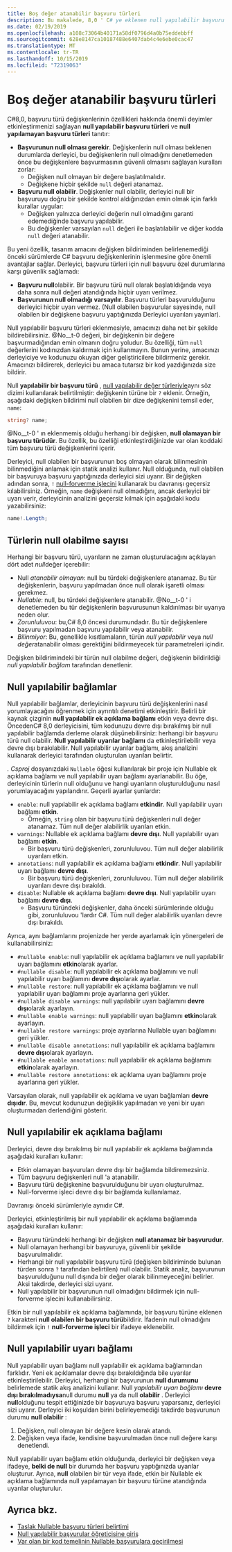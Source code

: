 ```yaml
---
title: Boş değer atanabilir başvuru türleri
description: Bu makalede, 8,0 ' C# ye eklenen null yapılabilir başvuru türlerine genel bir bakış sunulmaktadır. Yeni ve mevcut projeler için özelliği, null başvuru özel durumlarına karşı nasıl güvenlik sağladığını öğreneceksiniz.
ms.date: 02/19/2019
ms.openlocfilehash: a108c73064b40171a58df0796d4a0b75eddebbff
ms.sourcegitcommit: 628e8147ca10187488e6407dab4c4e6ebe0cac47
ms.translationtype: MT
ms.contentlocale: tr-TR
ms.lasthandoff: 10/15/2019
ms.locfileid: "72319063"
---
```

# <a name="nullable-reference-types"></a>Boş değer atanabilir başvuru türleri

C#8,0, başvuru türü değişkenlerinin özellikleri hakkında önemli deyimler etkinleştirmenizi sağlayan **null yapılabilir başvuru türleri** ve **null yapılamayan başvuru türleri** tanıtır:

- **Başvurunun null olması gerekir**. Değişkenlerin null olması beklenen durumlarda derleyici, bu değişkenlerin null olmadığını denetlemeden önce bu değişkenlere başvurmasının güvenli olmasını sağlayan kuralları zorlar:
  - Değişken null olmayan bir değere başlatılmalıdır.
  - Değişkene hiçbir şekilde `null` değeri atanamaz.
- **Başvuru null olabilir**. Değişkenler null olabilir, derleyici null bir başvuruyu doğru bir şekilde kontrol aldığınızdan emin olmak için farklı kurallar uygular:
  - Değişken yalnızca derleyici değerin null olmadığını garanti edemediğinde başvuru yapılabilir.
  - Bu değişkenler varsayılan `null` değeri ile başlatılabilir ve diğer kodda `null` değeri atanabilir.

Bu yeni özellik, tasarım amacını değişken bildiriminden belirlenemediği önceki sürümlerde C# başvuru değişkenlerinin işlenmesine göre önemli avantajlar sağlar. Derleyici, başvuru türleri için null başvuru özel durumlarına karşı güvenlik sağlamadı:

- **Başvuru null**olabilir. Bir başvuru türü null olarak başlatıldığında veya daha sonra null değeri atandığında hiçbir uyarı verilmez.
- **Başvurunun null olmadığı varsayılır**. Başvuru türleri başvurulduğunu derleyici hiçbir uyarı vermez. (Null olabilen başvurular sayesinde, null olabilen bir değişkene başvuru yaptığınızda Derleyici uyarıları yayınlar).

Null yapılabilir başvuru türleri eklenmesiyle, amacınızı daha net bir şekilde bildirebilirsiniz. @No__t-0 değeri, bir değişkenin bir değere başvurmadığından emin olmanın doğru yoludur. Bu özelliği, tüm `null` değerlerini kodınızdan kaldırmak için kullanmayın. Bunun yerine, amacınızı derleyiciye ve kodunuzu okuyan diğer geliştiricilere bildirmeniz gerekir. Amacınızı bildirerek, derleyici bu amaca tutarsız bir kod yazdığınızda size bildirir.

Null **yapılabilir bir başvuru türü** , [null yapılabilir değer türleriyle](programming-guide/nullable-types/index.md)aynı söz dizimi kullanılarak belirtilmiştir: değişkenin türüne bir `?` eklenir. Örneğin, aşağıdaki değişken bildirimi null olabilen bir dize değişkenini temsil eder, `name`:

```csharp
string? name;
```

@No__t-0 ' ın eklenmemiş olduğu herhangi bir değişken, **null olamayan bir başvuru türüdür**. Bu özellik, bu özelliği etkinleştirdiğinizde var olan koddaki tüm başvuru türü değişkenlerini içerir.

Derleyici, null olabilen bir başvurunun boş olmayan olarak bilinmesinin bilinmediğini anlamak için statik analizi kullanır. Null olduğunda, null olabilen bir başvuruya başvuru yaptığınızda derleyici sizi uyarır. Bir değişken adından sonra, `!` [null-forverme işlecini](language-reference/operators/null-forgiving.md) kullanarak bu davranışı geçersiz kılabilirsiniz. Örneğin, `name` değişkeni null olmadığını, ancak derleyici bir uyarı verir, derleyicinin analizini geçersiz kılmak için aşağıdaki kodu yazabilirsiniz:

```csharp
name!.Length;
```

## <a name="nullability-of-types"></a>Türlerin null olabilme sayısı

Herhangi bir başvuru türü, uyarıların ne zaman oluşturulacağını açıklayan dört adet *null*değer içerebilir:

- Null *atanabilir olmayan*: null bu türdeki değişkenlere atanamaz. Bu tür değişkenlerin, başvuru yapılmadan önce null olarak işaretli olması gerekmez.
- *Nullable*: null, bu türdeki değişkenlere atanabilir. @No__t-0 ' i denetlemeden bu tür değişkenlerin başvurusunun kaldırılması bir uyarıya neden olur.
- *Zorunluluvou*: bu,C# 8,0 öncesi durumundadır. Bu tür değişkenlere başvuru yapılmadan başvuru yapılabilir veya atanabilir.
- *Bilinmiyor*: Bu, genellikle kısıtlamaların, türün *null yapılabilir* veya *null değer*atanabilir olması gerektiğini bildirmeyecek tür parametreleri içindir.

Değişken bildirimindeki bir türün null olabilme değeri, değişkenin bildirildiği *null yapılabilir bağlam* tarafından denetlenir.

## <a name="nullable-contexts"></a>Null yapılabilir bağlamlar

Null yapılabilir bağlamlar, derleyicinin başvuru türü değişkenlerini nasıl yorumlayacağını öğrenmek için ayrıntılı denetimi etkinleştirir. Belirli bir kaynak çizginin **null yapılabilir ek açıklama bağlamı** etkin veya devre dışı. ÖncedenC# 8,0 derleyicisini, tüm kodunuzu devre dışı bırakılmış bir null yapılabilir bağlamda derleme olarak düşünebilirsiniz: herhangi bir başvuru türü null olabilir. **Null yapılabilir uyarılar bağlamı** da etkinleştirilebilir veya devre dışı bırakılabilir. Null yapılabilir uyarılar bağlamı, akış analizini kullanarak derleyici tarafından oluşturulan uyarıları belirtir.

*. Csproj* dosyanızdaki `Nullable` öğesi kullanılarak bir proje için Nullable ek açıklama bağlamı ve null yapılabilir uyarı bağlamı ayarlanabilir. Bu öğe, derleyicinin türlerin null olduğunu ve hangi uyarıların oluşturulduğunu nasıl yorumlayacağını yapılandırır. Geçerli ayarlar şunlardır:

- `enable`: null yapılabilir ek açıklama bağlamı **etkindir**. Null yapılabilir uyarı bağlamı **etkin**.
  - Örneğin, `string` olan bir başvuru türü değişkenleri null değer atanamaz.  Tüm null değer alabilirlik uyarıları etkin.
- `warnings`: Nullable ek açıklama bağlamı **devre dışı**. Null yapılabilir uyarı bağlamı **etkin**.
  - Bir başvuru türü değişkenleri, zorunluluvou. Tüm null değer alabilirlik uyarıları etkin.
- `annotations`: null yapılabilir ek açıklama bağlamı **etkindir**. Null yapılabilir uyarı bağlamı **devre dışı**.
  - Bir başvuru türü değişkenleri, zorunluluvou. Tüm null değer alabilirlik uyarıları devre dışı bırakıldı.
- `disable`: Nullable ek açıklama bağlamı **devre dışı**. Null yapılabilir uyarı bağlamı **devre dışı**.
  - Başvuru türündeki değişkenler, daha önceki sürümlerinde olduğu gibi, zorunluluvou 'lardır C#. Tüm null değer alabilirlik uyarıları devre dışı bırakıldı.

Ayrıca, aynı bağlamlarını projenizde her yerde ayarlamak için yönergeleri de kullanabilirsiniz:

- `#nullable enable`: null yapılabilir ek açıklama bağlamını ve null yapılabilir uyarı bağlamını **etkin**olarak ayarlar.
- `#nullable disable`: null yapılabilir ek açıklama bağlamını ve null yapılabilir uyarı bağlamını **devre dışı**olarak ayarlar.
- `#nullable restore`: null yapılabilir ek açıklama bağlamını ve null yapılabilir uyarı bağlamını proje ayarlarına geri yükler.
- `#nullable disable warnings`: null yapılabilir uyarı bağlamını **devre dışı**olarak ayarlayın.
- `#nullable enable warnings`: null yapılabilir uyarı bağlamını **etkin**olarak ayarlayın.
- `#nullable restore warnings`: proje ayarlarına Nullable uyarı bağlamını geri yükler.
- `#nullable disable annotations`: null yapılabilir ek açıklama bağlamını **devre dışı**olarak ayarlayın.
- `#nullable enable annotations`: null yapılabilir ek açıklama bağlamını **etkin**olarak ayarlayın.
- `#nullable restore annotations`: ek açıklama uyarı bağlamını proje ayarlarına geri yükler.

Varsayılan olarak, null yapılabilir ek açıklama ve uyarı bağlamları **devre dışıdır**. Bu, mevcut kodunuzun değişiklik yapılmadan ve yeni bir uyarı oluşturmadan derlendiğini gösterir.

## <a name="nullable-annotation-context"></a>Null yapılabilir ek açıklama bağlamı

Derleyici, devre dışı bırakılmış bir null yapılabilir ek açıklama bağlamında aşağıdaki kuralları kullanır:

- Etkin olamayan başvuruları devre dışı bir bağlamda bildiremezsiniz.
- Tüm başvuru değişkenleri null 'a atanabilir.
- Başvuru türü değişkenine başvurulduğunu bir uyarı oluşturulmaz.
- Null-forverme işleci devre dışı bir bağlamda kullanılamaz.

Davranışı önceki sürümleriyle aynıdır C#.

Derleyici, etkinleştirilmiş bir null yapılabilir ek açıklama bağlamında aşağıdaki kuralları kullanır:

- Başvuru türündeki herhangi bir değişken **null atanamaz bir başvurudur**.
- Null olamayan herhangi bir başvuruya, güvenli bir şekilde başvurulmalıdır.
- Herhangi bir null yapılabilir başvuru türü (değişken bildiriminde bulunan türden sonra `?` tarafından belirtilen) null olabilir. Statik analiz, başvurunun başvurulduğunu null dışında bir değer olarak bilinmeyeceğini belirler. Aksi takdirde, derleyici sizi uyarır.
- Null yapılabilir bir başvurunun null olmadığını bildirmek için null-forverme işlecini kullanabilirsiniz.

Etkin bir null yapılabilir ek açıklama bağlamında, bir başvuru türüne eklenen `?` karakteri **null olabilen bir başvuru türü**bildirir. İfadenin null olmadığını bildirmek için `!` **null-forverme işleci** bir ifadeye eklenebilir.

## <a name="nullable-warning-context"></a>Null yapılabilir uyarı bağlamı

Null yapılabilir uyarı bağlamı null yapılabilir ek açıklama bağlamından farklıdır. Yeni ek açıklamalar devre dışı bırakıldığında bile uyarılar etkinleştirilebilir. Derleyici, herhangi bir başvurunun **null durumunu** belirlemede statik akış analizini kullanır. Null *yapılabilir uyarı bağlamı* **devre dışı bırakılmadıysa**null durumu **null** ya da null **olabilir** . Derleyici **null**olduğunu tespit ettiğinizde bir başvuruya başvuru yaparsanız, derleyici sizi uyarır. Derleyici iki koşuldan birini belirleyemediği takdirde başvurunun durumu **null olabilir** :

1. Değişken, null olmayan bir değere kesin olarak atandı.
1. Değişken veya ifade, kendisine başvurulmadan önce null değere karşı denetlendi.

Null yapılabilir uyarı bağlamı etkin olduğunda, derleyici bir değişken veya ifadeye, **belki de null** bir durumda her başvuru yaptığınızda uyarılar oluşturur. Ayrıca, **null** olabilen bir tür veya ifade, etkin bir Nullable ek açıklama bağlamında null yapılamayan bir başvuru türüne atandığında uyarılar oluşturulur.

## <a name="see-also"></a>Ayrıca bkz.

- [Taslak Nullable başvuru türleri belirtimi](~/_csharplang/proposals/csharp-8.0/nullable-reference-types-specification.md)
- [Null yapılabilir başvurular öğreticisine giriş](tutorials/nullable-reference-types.md)
- [Var olan bir kod temelinin Nullable başvurulara geçirilmesi](tutorials/upgrade-to-nullable-references.md)
